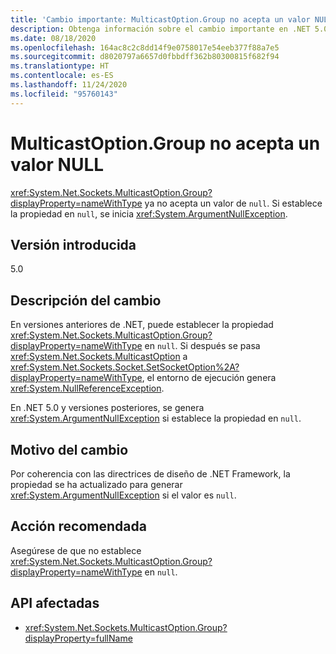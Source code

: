 ```yaml
---
title: 'Cambio importante: MulticastOption.Group no acepta un valor NULL'
description: Obtenga información sobre el cambio importante en .NET 5.0, donde MulticastOption.Group ya no acepta un valor NULL.
ms.date: 08/18/2020
ms.openlocfilehash: 164ac8c2c8dd14f9e0758017e54eeb377f88a7e5
ms.sourcegitcommit: d8020797a6657d0fbbdff362b80300815f682f94
ms.translationtype: HT
ms.contentlocale: es-ES
ms.lasthandoff: 11/24/2020
ms.locfileid: "95760143"
---
```

# <a name="multicastoptiongroup-doesnt-accept-a-null-value"></a>MulticastOption.Group no acepta un valor NULL

<xref:System.Net.Sockets.MulticastOption.Group?displayProperty=nameWithType> ya no acepta un valor de `null`. Si establece la propiedad en `null`, se inicia <xref:System.ArgumentNullException>.

## <a name="version-introduced"></a>Versión introducida

5.0

## <a name="change-description"></a>Descripción del cambio

En versiones anteriores de .NET, puede establecer la propiedad <xref:System.Net.Sockets.MulticastOption.Group?displayProperty=nameWithType> en `null`. Si después se pasa <xref:System.Net.Sockets.MulticastOption> a <xref:System.Net.Sockets.Socket.SetSocketOption%2A?displayProperty=nameWithType>, el entorno de ejecución genera <xref:System.NullReferenceException>.

En .NET 5.0 y versiones posteriores, se genera <xref:System.ArgumentNullException> si establece la propiedad en `null`.

## <a name="reason-for-change"></a>Motivo del cambio

Por coherencia con las directrices de diseño de .NET Framework, la propiedad se ha actualizado para generar <xref:System.ArgumentNullException> si el valor es `null`.

## <a name="recommended-action"></a>Acción recomendada

Asegúrese de que no establece <xref:System.Net.Sockets.MulticastOption.Group?displayProperty=nameWithType> en `null`.

## <a name="affected-apis"></a>API afectadas

- <xref:System.Net.Sockets.MulticastOption.Group?displayProperty=fullName>

<!--

### Affected APIs

- `P:System.Net.Sockets.MulticastOption.Group`

### Category

Networking

-->
